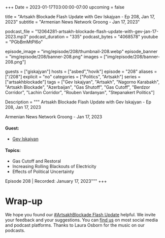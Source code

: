 +++
Date = 2023-01-17T03:00:00-07:00
upcoming = false

title = "Artsakh Blockade Flash Update with Gev Iskajyan - Ep 208, Jan 17, 2023"
subtitle = "Armenian News Network Groong - Jan 17, 2023"

podcast_file = "12064281-artsakh-blockade-flash-update-with-gev-jan-17-2023.mp3"
podcast_duration = "335"
podcast_bytes = "4068578"
youtube = "PGbBmMtPl6o"

episode_image = "img/episode/208/thumbnail-208.webp"
episode_banner = "img/episode/208/banner-208.png"
images = ["img/episode/208/banner-208.png"]

guests = ["giskajyan"]
hosts = ["asbed","hovik"]
episode = "208"
aliases = ["/208"]
explicit = "no"
categories = ["Politics", "Artsakh"]
series = ["artsakhblockade"]
tags = ["Gev Iskajyan", "Artsakh", "Nagorno Karabakh", "Artsakh Blockade", "Azerbaijan", "Gas Shutoff", "Gas Cutoff", "Berdzor Corridor", "Lachin Corridor", "Rouben Vardanyan", "Stepanakert Politics"]

Description = """
Artsakh Blockade Flash Update with Gev Iskajyan - Ep 208, Jan 17, 2023

Armenian News Network Groong - Jan 17, 2023

#### Guest: 
* [Gev Iskajyan](/guest/giskajyan)

#### Topics:
* Gas Cutoff and Restoral
* Increasing Rolling Blackouts of Electricity
* Effects of Political Uncertainty

Episode 208 | Recorded: January 17, 2023"""
+++


# Wrap-up

We hope you found our [#ArtsakhBlockade Flash Update](https://podcasts.groong.org/) helpful. We invite your feedback and your suggestions. You can [find us](https://linktr.ee/groong) on most social media and podcast platforms. Thanks to Laura Osborn for the music on our podcasts.
